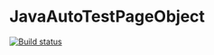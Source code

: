 # JavaAutoTestPageObject
[![Build status](https://ci.appveyor.com/api/projects/status/6jn8qqsf954r0ndf/branch/main?svg=true)](https://ci.appveyor.com/project/Ramzesito/javaautotestpageobject/branch/main)
